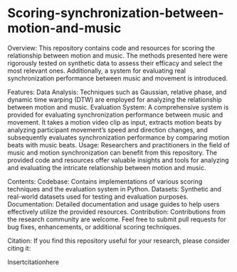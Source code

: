 # Scoring-synchronization-between-motion-and-music
Overview:
This repository contains code and resources for scoring the relationship between motion and music. The methods presented here were rigorously tested on synthetic data to assess their efficacy and select the most relevant ones. Additionally, a system for evaluating real synchronization performance between music and movement is introduced.

Features:
Data Analysis: Techniques such as Gaussian, relative phase, and dynamic time warping (DTW) are employed for analyzing the relationship between motion and music.
Evaluation System: A comprehensive system is provided for evaluating synchronization performance between music and movement. It takes a motion video clip as input, extracts motion beats by analyzing participant movement’s speed and direction changes, and subsequently evaluates synchronization performance by comparing motion beats with music beats.
Usage:
Researchers and practitioners in the field of music and motion synchronization can benefit from this repository. The provided code and resources offer valuable insights and tools for analyzing and evaluating the intricate relationship between motion and music.

Contents:
Codebase: Contains implementations of various scoring techniques and the evaluation system in Python.
Datasets: Synthetic and real-world datasets used for testing and evaluation purposes.
Documentation: Detailed documentation and usage guides to help users effectively utilize the provided resources.
Contribution:
Contributions from the research community are welcome. Feel free to submit pull requests for bug fixes, enhancements, or additional scoring techniques.

Citation:
If you find this repository useful for your research, please consider citing it:

Insertcitationhere
